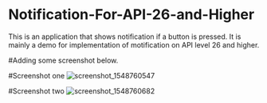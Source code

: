 # Notification-For-API-26-and-Higher
This is an application that shows notification if a button is pressed. It is mainly a demo for implementation of motification on API level 26 and higher.



#Adding some screenshot below.

#Screenshot one
![screenshot_1548760547](https://user-images.githubusercontent.com/17299485/51905165-bd7e4800-23ea-11e9-88b9-97a74b8ce421.png)



#Screenshot two
![screenshot_1548760682](https://user-images.githubusercontent.com/17299485/51905250-f0284080-23ea-11e9-8714-4bee671eb32f.png)


